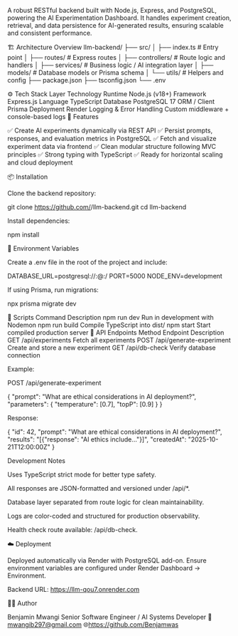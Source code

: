A robust RESTful backend built with Node.js, Express, and PostgreSQL, powering the AI Experimentation Dashboard.
It handles experiment creation, retrieval, and data persistence for AI-generated results, ensuring scalable and consistent performance.

🏗️ Architecture Overview
llm-backend/
├── src/
│   ├── index.ts          # Entry point
│   ├── routes/           # Express routes
│   ├── controllers/      # Route logic and handlers
│   ├── services/         # Business logic / AI integration layer
│   ├── models/           # Database models or Prisma schema
│   └── utils/            # Helpers and config
├── package.json
├── tsconfig.json
└── .env

⚙️ Tech Stack
Layer	Technology
Runtime	Node.js (v18+)
Framework	Express.js
Language	TypeScript
Database	PostgreSQL 17
ORM / Client	Prisma
Deployment	Render
Logging & Error Handling	Custom middleware + console-based logs
🚀 Features

✅ Create AI experiments dynamically via REST API
✅ Persist prompts, responses, and evaluation metrics in PostgreSQL
✅ Fetch and visualize experiment data via frontend
✅ Clean modular structure following MVC principles
✅ Strong typing with TypeScript
✅ Ready for horizontal scaling and cloud deployment

📦 Installation

Clone the backend repository:

git clone https://github.com/<your-username>/llm-backend.git
cd llm-backend


Install dependencies:

npm install

🔐 Environment Variables

Create a .env file in the root of the project and include:

DATABASE_URL=postgresql://<user>:<password>@<host>:<port>/<database>
PORT=5000
NODE_ENV=development


If using Prisma, run migrations:

npx prisma migrate dev

🧠 Scripts
Command	Description
npm run dev	Run in development with Nodemon
npm run build	Compile TypeScript into dist/
npm start	Start compiled production server
📡 API Endpoints
Method	Endpoint	Description
GET	/api/experiments	Fetch all experiments
POST	/api/generate-experiment	Create and store a new experiment
GET	/api/db-check	Verify database connection

Example:

POST /api/generate-experiment

{
  "prompt": "What are ethical considerations in AI deployment?",
  "parameters": { "temperature": [0.7], "topP": [0.9] }
}


Response:

{
  "id": 42,
  "prompt": "What are ethical considerations in AI deployment?",
  "results": "[{\"response\": \"AI ethics include...\"}]",
  "createdAt": "2025-10-21T12:00:00Z"
}

 Development Notes

Uses TypeScript strict mode for better type safety.

All responses are JSON-formatted and versioned under /api/*.

Database layer separated from route logic for clean maintainability.

Logs are color-coded and structured for production observability.

Health check route available: /api/db-check.

☁️ Deployment

Deployed automatically via Render with PostgreSQL add-on.
Ensure environment variables are configured under Render Dashboard → Environment.

Backend URL:
https://llm-qou7.onrender.com

🧑‍💻 Author

Benjamin Mwangi
Senior Software Engineer / AI Systems Developer
📧 mwangib297@gmail.com
🌐https://github.com/Benjamwas
